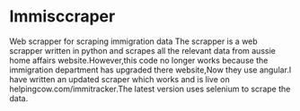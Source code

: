 # Immisccraper
Web scrapper for scraping immigration data
The scrapper is a web scrapper written in python and scrapes all the relevant data 
from aussie home affairs website.However,this code no longer works because the immigration department has 
upgraded there website,Now they use angular.I have written an updated scraper which works and is live on 
helpingcow.com/immitracker.The latest version uses selenium to scrape the data.

